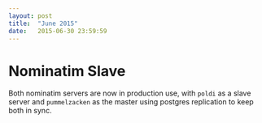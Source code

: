 ```yaml
---
layout: post
title:  "June 2015"
date:   2015-06-30 23:59:59
---
```


# Nominatim Slave

Both nominatim servers are now in production use, with `poldi` as a slave server and `pummelzacken` as the master using postgres replication to keep both in sync.

